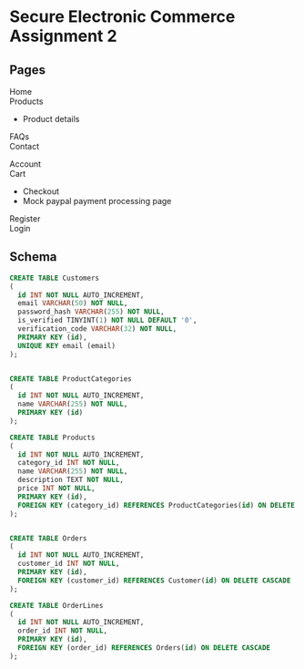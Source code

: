 # Secure Electronic Commerce Assignment 2

## Pages
Home<br>
Products
- Product details

FAQs<br>
Contact

Account<br>
Cart
- Checkout
 - Mock paypal payment processing page

Register<br>
Login

## Schema
```sql
CREATE TABLE Customers
(
  id INT NOT NULL AUTO_INCREMENT,
  email VARCHAR(50) NOT NULL,
  password_hash VARCHAR(255) NOT NULL,
  is_verified TINYINT(1) NOT NULL DEFAULT '0',
  verification_code VARCHAR(32) NOT NULL,
  PRIMARY KEY (id),
  UNIQUE KEY email (email)
);


CREATE TABLE ProductCategories
(
  id INT NOT NULL AUTO_INCREMENT,
  name VARCHAR(255) NOT NULL,
  PRIMARY KEY (id)
);

CREATE TABLE Products
(
  id INT NOT NULL AUTO_INCREMENT,
  category_id INT NOT NULL,
  name VARCHAR(255) NOT NULL,
  description TEXT NOT NULL,
  price INT NOT NULL,
  PRIMARY KEY (id),
  FOREIGN KEY (category_id) REFERENCES ProductCategories(id) ON DELETE CASCADE
);


CREATE TABLE Orders
(
  id INT NOT NULL AUTO_INCREMENT,
  customer_id INT NOT NULL,
  PRIMARY KEY (id),
  FOREIGN KEY (customer_id) REFERENCES Customer(id) ON DELETE CASCADE
);

CREATE TABLE OrderLines
(
  id INT NOT NULL AUTO_INCREMENT,
  order_id INT NOT NULL,
  PRIMARY KEY (id),
  FOREIGN KEY (order_id) REFERENCES Orders(id) ON DELETE CASCADE
);
```
